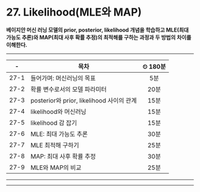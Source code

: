 # 27. Likelihood(MLE와 MAP)

**베이지안 머신 러닝 모델의 prior, posterior, likelihood 개념을 학습하고 MLE(최대 가능도 추론)와 MAP(최대 사후 확률 추정)의 최적해를 구하는 과정과 두 방법의 차이를 이해한다.**

---

|-|목차|⏲ 180분|
|:---:|---|:---:|
|27-1| 들어가며: 머신러닝의 목표 | 5분|
|27-2| 확률 변수로서의 모델 파라미터 | 20분|
|27-3| posterior와 prior, likelihood 사이의 관계 | 15분|
|27-4| likelihood와 머신러닝 | 15분|
|27-5| likelihood 감 잡기 | 15분|
|27-6| MLE: 최대 가능도 추론 | 30분|
|27-7| MLE 최적해 구하기 | 25분|
|27-8| MAP: 최대 사후 확률 추정 | 30분|
|27-9| MLE와 MAP의 비교 | 25분|


---


---

